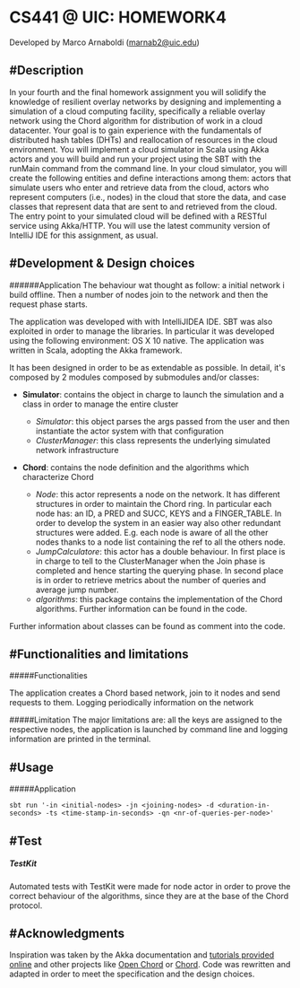 CS441 @ UIC: HOMEWORK4
======================
Developed by Marco Arnaboldi (marnab2@uic.edu)

#Description
--------------------
In your fourth and the final homework assignment you will solidify the knowledge of resilient overlay networks by designing and implementing a simulation of a cloud computing facility, specifically a reliable overlay network using the Chord algorithm for distribution of work in a cloud datacenter. Your goal is to gain experience with the fundamentals of distributed hash tables (DHTs) and reallocation of resources in the cloud environment. You will implement a cloud simulator in Scala using Akka actors and you will build and run your project using the SBT with the runMain command from the command line. In your cloud simulator, you will create the following entities and define interactions among them: actors that simulate users who enter and retrieve data from the cloud, actors who represent computers (i.e., nodes) in the cloud that store the data, and case classes that represent data that are sent to and retrieved from the cloud. The entry point to your simulated cloud will be defined with a RESTful service using Akka/HTTP. You will use the latest community version of IntelliJ IDE for this assignment, as usual.

#Development & Design choices
-----------------

######Application
The behaviour wat thought as follow: a initial network i build offline. Then a number of nodes join to the network and then the request phase starts.

The application was developed with with IntelliJIDEA IDE. SBT was also exploited in order to manage the libraries. In particular it was developed using the following environment: OS X 10 native.
The application was written in Scala, adopting the Akka framework.

It has been designed in order to be as extendable as possible. In detail, it's composed by 2 modules composed by submodules and/or classes:

+ **Simulator**: contains the object in charge to launch the simulation and a class in order to manage the entire cluster
    + *Simulator*: this object parses the args passed from the user and then instantiate the actor system with that configuration
    + *ClusterManager*: this class represents the underlying simulated network infrastructure
    
+ **Chord**: contains the node definition and the algorithms which characterize Chord
    + *Node*: this actor represents a node on the network. It has different structures in order to maintain the Chord ring. In particular each node has: an ID, a PRED and SUCC, KEYS and a FINGER_TABLE. In order to develop the system in an easier way also other redundant structures were added. E.g. each node is aware of all the other nodes thanks to a node list containing the ref to all the others node.
    + *JumpCalculatore*: this actor has a double behaviour. In first place is in charge to tell to the ClusterManager when the Join phase is completed and hence starting the querying phase. In second place is in order to retrieve metrics about the number of queries and average jump number.
    + *algorithms*: this package contains the implementation of the Chord algorithms. Further information can be found in the code.
  
Further information about classes can be found as comment into the code.

#Functionalities and limitations
----------------

#####Functionalities

The application creates a Chord based network, join to it nodes and send requests to them. Logging periodically information on the network

#####Limitation
The major limitations are: all the keys are assigned to the respective nodes, the application is launched by command line and logging information are printed in the terminal.


#Usage
----------------

#####Application

`sbt run '-in <initial-nodes> -jn <joining-nodes> -d <duration-in-seconds> -ts <time-stamp-in-seconds> -qn <nr-of-queries-per-node>'`
                        

#Test
----------------
##### TestKit
Automated tests with TestKit were made for node actor in order to prove the correct behaviour of the algorithms, since they are at the base of the Chord protocol. 



#Acknowledgments
---------------
Inspiration was taken by the Akka documentation and [tutorials provided online](https://www.youtube.com/watch?v=imNYRPO74R8) and other projects like [Open Chord](https://github.com/allenfromu/Open-Chord-Scala) or [Chord](https://github.com/nikhiltiware/Chord-Network-Protocol-Simulation). Code was rewritten and adapted in order to meet the specification and the design choices.